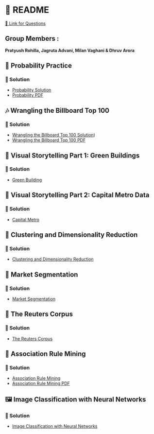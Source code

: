 # 📘 README 

[🔗 Link for Questions](https://github.com/jgscott/STA380/tree/master/exercises)

## Group Members :
**Pratyush Rohilla, Jagruta Advani, Milan Vaghani & Dhruv Arora**


## 🎲 Probability Practice

### 📝 Solution 
- [Probability Solution](1.%20Probability%20practice/Question%201.Rmd)
- [Probability PDF](1.%20Probability%20practice/Question%201.pdf)


## 🎶 Wrangling the Billboard Top 100
### 📝 Solution
- [Wrangling the Billboard Top 100 Solution](2.%20Wrangling%20the%20Billboard%20Top%20100/Q2_ML.Rmd))
- [Wrangling the Billboard Top 100 PDF](2.%20Wrangling%20the%20Billboard%20Top%20100/Question%202%20Wrangling%20the%20Billboard%20Top%20100.pdf)

## 🌿 Visual Storytelling Part 1: Green Buildings
### 📝 Solution
- [Green Building](3.%20Visual%20story%20telling%20part%201:%20green%20buildings/Q3.ipynb)


## 🚋 Visual Storytelling Part 2: Capital Metro Data
### 📝 Solution
- [Capital Metro](4.%20Visual%20story%20telling%20part%202:%20Capital%20Metro%20data/IML_HW_Q4.ipynb)


## 🍷 Clustering and Dimensionality Reduction
### 📝 Solution
- [Clustering and Dimensionality Reduction](5.%20Clustering%20and%20dimensionality%20reduction/IML_HW_Q5.ipynb)


## 🎯 Market Segmentation
### 📝 Solution
- [Market Segmentation](6.%20Market%20segmentation/Q6.ipynb)

## 📰 The Reuters Corpus
### 📝 Solution
- [The Reuters Corpus](7.%20The%20Reuters%20corpus/)


## 🛒 Association Rule Mining
### 📝 Solution
 - [Association Rule Mining](8.%20Association%20rule%20mining/Question%208.Rmd)
 - [Association Rule Mining PDF](8.%20Association%20rule%20mining/Question%208.pdf)


## 🖼️ Image Classification with Neural Networks
### 📝 Solution
 - [Image Classification with Neural Networks](9.%20Image%20classification%20with%20neural%20networks/IML_HW_Q9.ipynb)